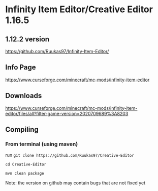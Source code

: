 # Infinity Item Editor/Creative Editor 1.16.5


## 1.12.2 version
https://github.com/Ruukas97/Infinity-Item-Editor/

## Info Page
https://www.curseforge.com/minecraft/mc-mods/infinity-item-editor

## Downloads
https://www.curseforge.com/minecraft/mc-mods/infinity-item-editor/files/all?filter-game-version=2020709689%3A8203

## Compiling

### From terminal (using maven)
run 
`git clone https://github.com/Ruukas97/Creative-Editor`

`cd Creative-Editor`

`mvn clean package`

Note: the version on github may contain bugs that are not fixed yet
